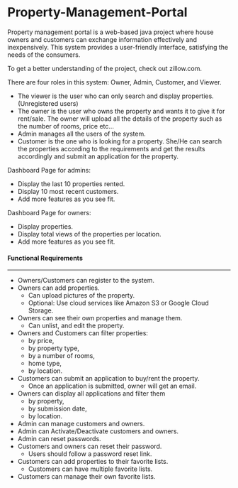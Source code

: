 # Property-Management-Portal

Property management portal is a web-based java project where house owners and customers can exchange information effectively and inexpensively. This system provides a user-friendly interface, satisfying the needs of the consumers.

To get a better understanding of the project, check out zillow.com.

There are four roles in this system: Owner, Admin, Customer, and Viewer.
- The viewer is the user who can only search and display properties. (Unregistered users)
- The owner is the user who owns the property and wants it to give it for rent/sale. The owner will upload all the details of the property such as the number of rooms, price etc...
- Admin manages all the users of the system.
- Customer is the one who is looking for a property. She/He can search the properties according to the requirements and get the results accordingly and submit an application for the property.

Dashboard Page for admins:
- Display the last 10 properties rented.
- Display 10 most recent customers.
- Add more features as you see fit.

Dashboard Page for owners:
- Display properties.
- Display total views of the properties per location.
- Add more features as you see fit.

####  Functional  Requirements
--- 
* Owners/Customers can register to the system.
* Owners can add properties.
    * Can upload pictures of the property.
    * Optional: Use cloud services like Amazon S3 or Google Cloud Storage.
* Owners can see their own properties and manage them.
    * Can unlist, and edit the property.
* Owners and Customers can filter properties:
    * by price,
    * by property type,
    * by a number of rooms,
    * home type,
    * by location.
* Customers can submit an application to buy/rent the property.
    * Once an application is submitted, owner will get an email.
* Owners can display all applications and filter them
    * by property,
    * by submission date,
    * by location.
* Admin can manage customers and owners.
*  Admin can Activate/Deactivate customers and owners.
* Admin can reset passwords.
* Customers and owners can reset their password.
    * Users should follow a password reset link.
* Customers can add properties to their favorite lists.
    * Customers can have multiple favorite lists.
* Customers can manage their own favorite lists.
